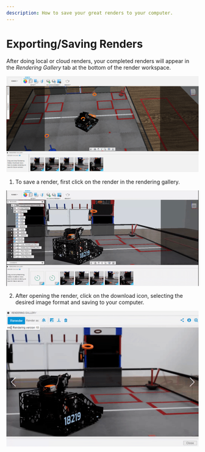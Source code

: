 ```yaml
---
description: How to save your great renders to your computer.
---
```


# Exporting/Saving Renders

After doing local or cloud renders, your completed renders will appear in the _Rendering Gallery_ tab at the bottom of the render workspace.

![Accessing the rendering gallery](../.gitbook/assets/image.png)

1. To save a render, first click on the render in the rendering gallery.

![Opening a specific render](../.gitbook/assets/13080372d3b0721e7ee0050d59a2e1fc.gif)

2. After opening the render, click on the download icon, selecting the desired image format and saving to your computer.

![Downloading the render](../.gitbook/assets/5de3b3d6faf475efd543a505e8bb977e.gif)

